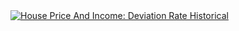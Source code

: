 <div class="tableauPlaceholder" id="viz1699330527804" style="position: relative">
    <noscript>
        <a href="#">
            <img alt="House Price And Income: Deviation Rate Historical" src="https://public.tableau.com/static/images/X5/X5M2SWNN8/1_rss.png" style="border: none" />
        </a>
    </noscript>
    <object class="tableauViz" style="display:none;">
        <param name="host_url" value="https%3A%2F%2Fpublic.tableau.com%2F" />
        <param name="embed_code_version" value="3" />
        <param name="path" value="shared/X5M2SWNN8" />
        <param name="toolbar" value="yes" />
        <param name="static_image" value="https://public.tableau.com/static/images/X5/X5M2SWNN8/1.png" />
        <param name="animate_transition" value="yes" />
        <param name="display_static_image" value="yes" />
        <param name="display_spinner" value="yes" />
        <param name="display_overlay" value="yes" />
        <param name="display_count" value="yes" />
        <param name="language" value="zh-CN" />
        <param name="filter" value="publish=yes" />
    </object>
</div>

<script type="text/javascript">
    var divElement = document.getElementById('viz1699330527804');
    var vizElement = divElement.getElementsByTagName('object')[0];
    if (divElement.offsetWidth) {
        vizElement.style.width='100%';
        vizElement.style.height=(divElement.offsetWidth*0.75)+'px';
    }
    var scriptElement = document.createElement('script');
    scriptElement.src = 'https://public.tableau.com/javascripts/api/viz_v1.js';
    vizElement.parentNode.insertBefore(scriptElement, vizElement);
</script>

